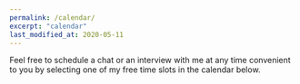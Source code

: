 ```yaml
---
permalink: /calendar/
excerpt: "calendar"
last_modified_at: 2020-05-11
---
```


Feel free to schedule a chat or an interview with me at any time convenient to you by selecting one of my free time slots in the calendar below.

<!-- Calendly inline widget begin -->
<div class="calendly-inline-widget" data-url="https://calendly.com/adai/chat?hide_event_type_details=1" style="min-width:320px;height:1200px;"></div>
<script type="text/javascript" src="https://assets.calendly.com/assets/external/widget.js"></script>
<!-- Calendly inline widget end -->
